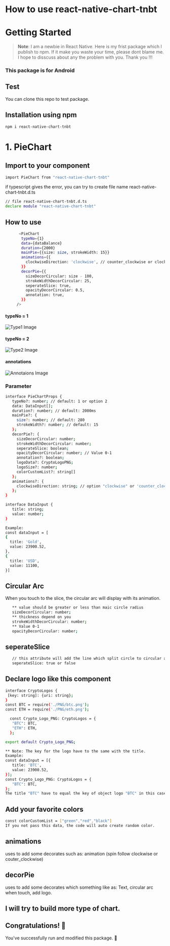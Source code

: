 
# How to use react-native-chart-tnbt
# Getting Started

>**Note**: 
I am a newbie in React Native. Here is my frist package which I publish to npm. 
If it make you waste your time, please dont blame me. I hope to disscuss about any the problem with you. Thank you !!!

### This package is for Android
## Test
You can clone this repo to test package.

## Installation using npm
   ```bash
   npm i react-native-chart-tnbt
   ```
# 1. PieChart
## Import to your component
   ```bash
   import PieChart from "react-native-chart-tnbt"
   ```
   if typescript gives the error, you can try to create file name react-native-chart-tnbt.d.ts
   ```bash
   // file react-native-chart-tnbt.d.ts
   declare module "react-native-chart-tnbt"
   ```

## How to use
   ```bash
         <PieChart
          typeNo={1}
          data={dataBalance}
          duration={2000}
          mainPie={{size: size, strokeWidth: 15}}
          animations={{
            clockwiseDirection: 'clockwise', // counter_clockwise or clockwise
          }}
          decorPie={{
            sizeDecorCircular: size - 100,
            strokeWidthDecorCircular: 25,
            seperateSlice: true,
            opacityDecorCircular: 0.5,
            annotation: true,
          }}
        />
   ```
#### typeNo = 1
   ![Type1 Image](https://github.com/tiennguyen12g/react-native-chart-tnbt/blob/main/src/assets/demoImage/type1.png)
#### typeNo = 2
   ![Type2 Image](https://github.com/tiennguyen12g/react-native-chart-tnbt/blob/main/src/assets/demoImage/type2.png)
#### annotations
   ![Annotaions Image](https://github.com/tiennguyen12g/react-native-chart-tnbt/blob/main/src/assets/demoImage/annotations.png)

### Parameter
   ```bash
   interface PieChartProps {
      typeNo?: number; // default: 1 or option 2
      data: DataInput[]; 
      duration?: number; // default: 2000ms
      mainPie?: {
        size?: number; // default: 280
        strokeWidth?: number; // default: 15
      };
      decorPie?: {
        sizeDecorCircular: number;
        strokeWidthDecorCircular: number;
        seperateSlice: boolean;
        opacityDecorCircular: number; // Value 0-1
        annotation?: boolean;
        logoData?: CryptoLogoPNG;
        logoSize?: number;
        colorCustomList?: string[]
      };
      animations?: {
        clockwiseDirection: string; // option "clockwise" or 'counter_clockwise'
      };
   }
   ```
   ```bash
   interface DataInput {
      title: string;
      value: number;
   }

   Example: 
   const dataInput = [
   {
     title: 'Gold',
     value: 23900.52,
   },
   {
     title: 'USD',
     value: 11100,
   }]
   ```
   ## Circular Arc
   When you touch to the slice, the circular arc will display with its animation.
   ```bash
      ** value should be greater or less than maic circle radius
      sizeDecorCircular: number; 
      ** thickness depend on you
      strokeWidthDecorCircular: number;
      ** Value 0-1
      opacityDecorCircular: number; 
   ```
   ## seperateSlice
   ```bash
      // this attribute will add the line which split circle to circular are clearly
      seperateSlice: true or false
   ```
   ## Declare logo like this component
   ```bash
   interface CryptoLogos {
    [key: string]: {uri: string};
   }
   const BTC = require('./PNG/btc.png');
   const ETH = require('./PNG/eth.png');
  
     const Crypto_Logo_PNG: CryptoLogos = {
      "BTC": BTC,
      "ETH": ETH,
     };

   export default Crypto_Logo_PNG;

   ** Note: The key for the logo have to the same with the title.
   Example: 
   const dataInput = [{
      title: 'BTC',
      value: 23900.52,
   }];
   const Crypto_Logo_PNG: CryptoLogos = {
      "BTC": BTC,
   };
   The title "BTC" have to equal the key of object logo "BTC" in this case.

   ```
   ## Add your favorite colors
   ```bash
   const colorCustomList = ["green","red","black"]
   If you not pass this data, the code will auto create random color.
   ```
   ## animations
   uses to add some decorates such as: animation (spin follow clockwise or couter_clockwise)
   ## decorPie 
   uses to add some decorates which something like as: Text, circular arc when touch, add logo.
## I will try to build more type of chart.
## Congratulations! :tada:

You've successfully run and modified this package. :partying_face:

